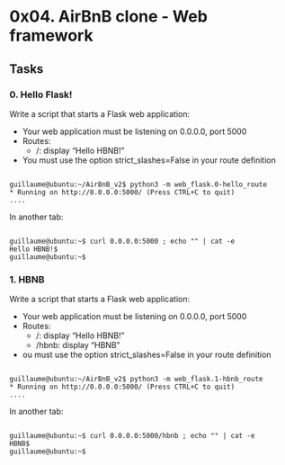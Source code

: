 # 0x04. AirBnB clone - Web framework

## Tasks

### 0. Hello Flask!
Write a script that starts a Flask web application:

<ul>
<li>Your web application must be listening on 0.0.0.0, port 5000</li>
<li>Routes: <ul><li>/: display “Hello HBNB!”</li></ul></li>
<li>You must use the option strict_slashes=False in your route definition</li>
</ul>

<pre><code>
guillaume@ubuntu:~/AirBnB_v2$ python3 -m web_flask.0-hello_route
* Running on http://0.0.0.0:5000/ (Press CTRL+C to quit)
....
</code></pre>

In another tab:

<pre><code>
guillaume@ubuntu:~$ curl 0.0.0.0:5000 ; echo "" | cat -e
Hello HBNB!$
guillaume@ubuntu:~$
</code></pre>

### 1. HBNB
Write a script that starts a Flask web application:

<ul>
<li>Your web application must be listening on 0.0.0.0, port 5000</li>
<li>Routes: <ul><li>/: display “Hello HBNB!”</li><li>/hbnb: display “HBNB”</li></ul></li>
<li>ou must use the option strict_slashes=False in your route definition</li>
</ul>

<pre><code>
guillaume@ubuntu:~/AirBnB_v2$ python3 -m web_flask.1-hbnb_route
* Running on http://0.0.0.0:5000/ (Press CTRL+C to quit)
....
</code></pre>

In another tab:

<pre><code>
guillaume@ubuntu:~$ curl 0.0.0.0:5000/hbnb ; echo "" | cat -e
HBNB$
guillaume@ubuntu:~$
</code></pre>

